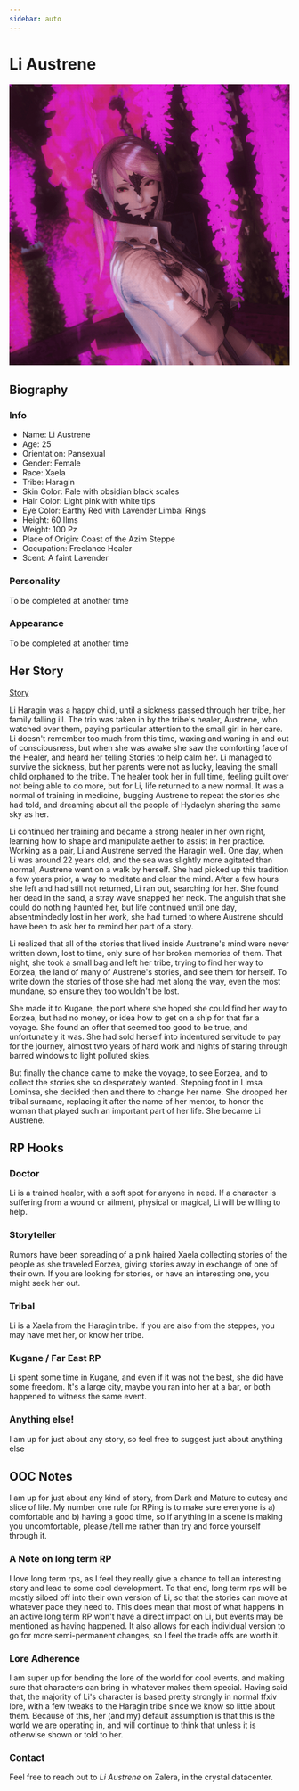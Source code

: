 ```yaml
---
sidebar: auto
---
```


# Li Austrene

![Li's Face](./liheadshot.png)

## Biography

### Info

* Name: Li Austrene
* Age: 25
* Orientation: Pansexual
* Gender: Female
* Race: Xaela
* Tribe: Haragin
* Skin Color: Pale with obsidian black scales
* Hair Color: Light pink with white tips
* Eye Color: Earthy Red with Lavender Limbal Rings
* Height: 60 Ilms
* Weight: 100 Pz
* Place of Origin: Coast of the Azim Steppe
* Occupation: Freelance Healer
* Scent: A faint Lavender

### Personality

To be completed at another time

### Appearance

To be completed at another time

## Her Story

[Story](story.md)

Li Haragin was a happy child, until a sickness passed through her tribe, her family falling ill. The trio was taken in by the tribe's healer, Austrene, who watched over them, paying particular attention to the small girl in her care. Li doesn't remember too much from this time, waxing and waning in and out of consciousness, but when she was awake she saw the comforting face of the Healer, and heard her telling Stories to help calm her. Li managed to survive the sickness, but her parents were not as lucky, leaving the small child orphaned to the tribe. The healer took her in full time, feeling guilt over not being able to do more, but for Li, life returned to a new normal. It was a normal of training in medicine, bugging Austrene to repeat the stories she had told, and dreaming about all the people of Hydaelyn sharing the same sky as her.

Li continued her training and became a strong healer in her own right, learning how to shape and manipulate aether to assist in her practice. Working as a pair, Li and Austrene served the Haragin well. One day, when Li was around 22 years old, and the sea was slightly more agitated than normal, Austrene went on a walk by herself. She had picked up this tradition a few years prior, a way to meditate and clear the mind. After a few hours she left and had still not returned, Li ran out, searching for her. She found her dead in the sand, a stray wave snapped her neck. The anguish that she could do nothing haunted her, but life continued until one day, absentmindedly lost in her work, she had turned to where Austrene should have been to ask her to remind her part of a story.

Li realized that all of the stories that lived inside Austrene's mind were never written down, lost to time, only sure of her broken memories of them. That night, she took a small bag and left her tribe, trying to find her way to Eorzea, the land of many of Austrene's stories, and see them for herself. To write down the stories of those she had met along the way, even the most mundane, so ensure they too wouldn't be lost.

She made it to Kugane, the port where she hoped she could find her way to Eorzea, but had no money, or idea how to get on a ship for that far a voyage. She found an offer that seemed too good to be true, and unfortunately it was. She had sold herself into indentured servitude to pay for the journey, almost two years of hard work and nights of staring through barred windows to light polluted skies.

But finally the chance came to make the voyage, to see Eorzea, and to collect the stories she so desperately wanted. Stepping foot in Limsa Lominsa, she decided then and there to change her name. She dropped her tribal surname, replacing it after the name of her mentor, to honor the woman that played such an important part of her life. She became Li Austrene.

## RP Hooks

### Doctor
Li is a trained healer, with a soft spot for anyone in need. If a character is suffering from a wound or ailment, physical or magical, Li will be willing to help.

### Storyteller
Rumors have been spreading of a pink haired Xaela collecting stories of the people as she traveled Eorzea, giving stories away in exchange of one of their own. If you are looking for stories, or have an interesting one, you might seek her out.

### Tribal
Li is a Xaela from the Haragin tribe. If you are also from the steppes, you may have met her, or know her tribe.

### Kugane / Far East RP
Li spent some time in Kugane, and even if it was not the best, she did have some freedom. It's a large city, maybe you ran into her at a bar, or both happened to witness the same event. 

### Anything else!
I am up for just about any story, so feel free to suggest just about anything else

## OOC Notes

I am up for just about any kind of story, from Dark and Mature to cutesy and slice of life. My number one rule for RPing is to make sure everyone is a) comfortable and b) having a good time, so if anything in a scene is making you uncomfortable, please /tell me rather than try and force yourself through it.

### A Note on long term RP

I love long term rps, as I feel they really give a chance to tell an interesting story and lead to some cool development. To that end, long term rps will be mostly siloed off into their own version of Li, so that the stories can move at whatever pace they need to. This does mean that most of what happens in an active long term RP won't have a direct impact on Li, but events may be mentioned as having happened. It also allows for each individual version to go for more semi-permanent changes, so I feel the trade offs are worth it. 

### Lore Adherence

I am super up for bending the lore of the world for cool events, and making sure that characters can bring in whatever makes them special. Having said that, the majority of Li's character is based pretty strongly in normal ffxiv lore, with a few tweaks to the Haragin tribe since we know so little about them. Because of this, her (and my) default assumption is that this is the world we are operating in, and will continue to think that unless it is otherwise shown or told to her.

### Contact

Feel free to reach out to *Li Austrene* on Zalera, in the crystal datacenter. 

<!-- Li is no stranger to loss, but rather than let that keep her down, she let's the joy of the memories of the people that had been in her life inform her future.  -->